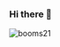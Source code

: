 ### Hi there 👋

![booms21](https://github-readme-stats.vercel.app/api?username=HectorJiang&show_icons=true&include_all_commits=true?count_private=true?include_all_commits=true&theme=vue)
<!--
**HectorJiang/HectorJiang** is a ✨ _special_ ✨ repository because its `README.md` (this file) appears on your GitHub profile.

Here are some ideas to get you started:

- 🔭 I’m currently working on ...
- 🌱 I’m currently learning ...
- 👯 I’m looking to collaborate on ...
- 🤔 I’m looking for help with ...
- 💬 Ask me about ...
- 📫 How to reach me: ...
- 😄 Pronouns: ...
- ⚡ Fun fact: ...
-->
